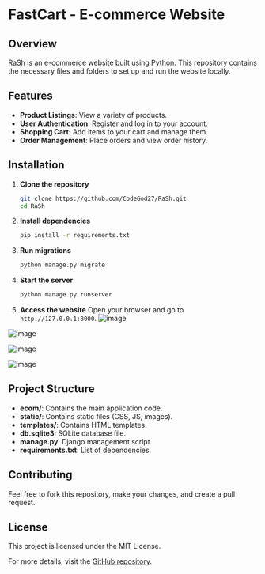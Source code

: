 # FastCart - E-commerce Website

## Overview
RaSh is an e-commerce website built using Python. This repository contains the necessary files and folders to set up and run the website locally.

## Features
- **Product Listings**: View a variety of products.
- **User Authentication**: Register and log in to your account.
- **Shopping Cart**: Add items to your cart and manage them.
- **Order Management**: Place orders and view order history.

## Installation

1. **Clone the repository**
    ```bash
    git clone https://github.com/CodeGod27/RaSh.git
    cd RaSh
    ```

2. **Install dependencies**
    ```bash
    pip install -r requirements.txt
    ```

3. **Run migrations**
    ```bash
    python manage.py migrate
    ```

4. **Start the server**
    ```bash
    python manage.py runserver
    ```

5. **Access the website**
   Open your browser and go to `http://127.0.0.1:8000`.
 ![image](https://github.com/CodeGod27/RaSh/assets/100406484/ceac6795-a6a2-416d-a1e2-bc5b8f761606)


![image](https://github.com/CodeGod27/RaSh/assets/100406484/01d593e6-57f7-433d-a46e-9329d3a0287b)

   ![image](https://github.com/CodeGod27/RaSh/assets/100406484/f1c2dd84-4baa-4283-8bb3-bbe80af0a3b8)

![image](https://github.com/CodeGod27/RaSh/assets/100406484/961d172c-ce6d-4b2a-a215-0543e7d888e4)


## Project Structure
- **ecom/**: Contains the main application code.
- **static/**: Contains static files (CSS, JS, images).
- **templates/**: Contains HTML templates.
- **db.sqlite3**: SQLite database file.
- **manage.py**: Django management script.
- **requirements.txt**: List of dependencies.

## Contributing
Feel free to fork this repository, make your changes, and create a pull request.

## License
This project is licensed under the MIT License.

For more details, visit the [GitHub repository](https://github.com/CodeGod27/RaSh).
